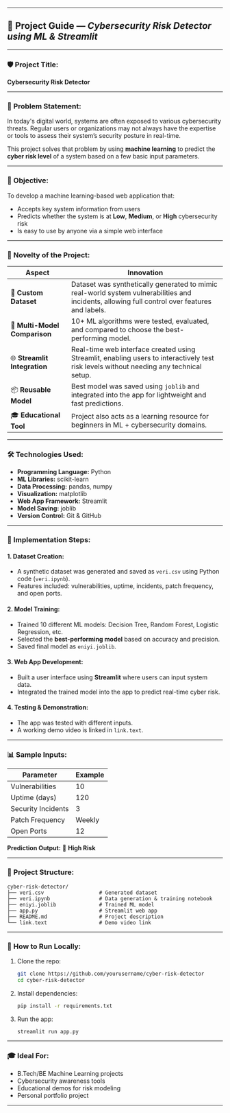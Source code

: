 

---

## 📘 Project Guide — *Cybersecurity Risk Detector using ML & Streamlit*

---

### 🛡️ Project Title:

**Cybersecurity Risk Detector**

---

### 📌 Problem Statement:

In today's digital world, systems are often exposed to various cybersecurity threats. Regular users or organizations may not always have the expertise or tools to assess their system’s security posture in real-time.

This project solves that problem by using **machine learning** to predict the **cyber risk level** of a system based on a few basic input parameters.

---

### 🎯 Objective:

To develop a machine learning-based web application that:

* Accepts key system information from users
* Predicts whether the system is at **Low**, **Medium**, or **High** cybersecurity risk
* Is easy to use by anyone via a simple web interface

---

### 🧠 Novelty of the Project:

| Aspect                        | Innovation                                                                                                                                    |
| ----------------------------- | --------------------------------------------------------------------------------------------------------------------------------------------- |
| 🧾 **Custom Dataset**         | Dataset was synthetically generated to mimic real-world system vulnerabilities and incidents, allowing full control over features and labels. |
| 🔄 **Multi-Model Comparison** | 10+ ML algorithms were tested, evaluated, and compared to choose the best-performing model.                                                   |
| 🌐 **Streamlit Integration**  | Real-time web interface created using Streamlit, enabling users to interactively test risk levels without needing any technical setup.        |
| 📦 **Reusable Model**         | Best model was saved using `joblib` and integrated into the app for lightweight and fast predictions.                                         |
| 🎓 **Educational Tool**       | Project also acts as a learning resource for beginners in ML + cybersecurity domains.                                                         |

---

### 🛠️ Technologies Used:

* **Programming Language:** Python
* **ML Libraries:** scikit-learn
* **Data Processing:** pandas, numpy
* **Visualization:** matplotlib
* **Web App Framework:** Streamlit
* **Model Saving:** joblib
* **Version Control:** Git & GitHub

---

### 🔧 Implementation Steps:

#### 1. Dataset Creation:

* A synthetic dataset was generated and saved as `veri.csv` using Python code (`veri.ipynb`).
* Features included: vulnerabilities, uptime, incidents, patch frequency, and open ports.

#### 2. Model Training:

* Trained 10 different ML models: Decision Tree, Random Forest, Logistic Regression, etc.
* Selected the **best-performing model** based on accuracy and precision.
* Saved final model as `eniyi.joblib`.

#### 3. Web App Development:

* Built a user interface using **Streamlit** where users can input system data.
* Integrated the trained model into the app to predict real-time cyber risk.

#### 4. Testing & Demonstration:

* The app was tested with different inputs.
* A working demo video is linked in `link.text`.

---

### 📊 Sample Inputs:

| Parameter          | Example |
| ------------------ | ------- |
| Vulnerabilities    | 10      |
| Uptime (days)      | 120     |
| Security Incidents | 3       |
| Patch Frequency    | Weekly  |
| Open Ports         | 12      |

**Prediction Output:** 🔴 **High Risk**

---

### 📁 Project Structure:

```
cyber-risk-detector/
├── veri.csv                  # Generated dataset
├── veri.ipynb                # Data generation & training notebook
├── eniyi.joblib              # Trained ML model
├── app.py                    # Streamlit web app
├── README.md                 # Project description
└── link.text                 # Demo video link
```

---

### 🚀 How to Run Locally:

1. Clone the repo:

   ```bash
   git clone https://github.com/yourusername/cyber-risk-detector
   cd cyber-risk-detector
   ```

2. Install dependencies:

   ```bash
   pip install -r requirements.txt
   ```

3. Run the app:

   ```bash
   streamlit run app.py
   ```

---

### 🎓 Ideal For:

* B.Tech/BE Machine Learning projects
* Cybersecurity awareness tools
* Educational demos for risk modeling
* Personal portfolio project

---

